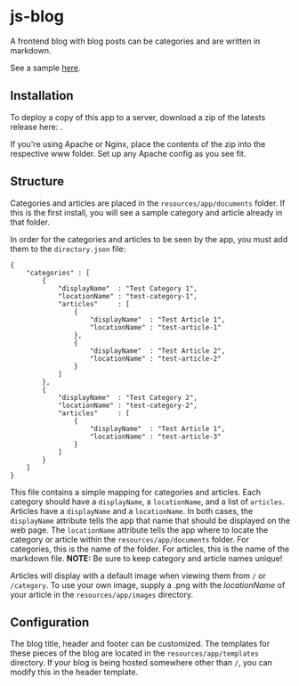 js-blog
=======

A frontend blog with blog posts can be categories and are written in markdown.

See a sample [here](http://scottlindeman.github.io/js-blog/).

Installation
------------

To deploy a copy of this app to a server, download a zip of the latests release here: .

If you're using Apache or Nginx, place the contents of the zip into the respective www folder. Set up any Apache config as you see fit.

Structure
---------

Categories and articles are placed in the `resources/app/documents` folder. If this is the first install, you will see a sample category and article already in that folder.

In order for the categories and articles to be seen by the app, you must add them to the `directory.json` file:

    {
        "categories" : [
            {
                "displayName"  : "Test Category 1",
                "locationName" : "test-category-1",
                "articles"     : [
                    {
                        "displayName"  : "Test Article 1",
                        "locationName" : "test-article-1"
                    },
                    {
                        "displayName"  : "Test Article 2",
                        "locationName" : "test-article-2"
                    }
                ]
            },
            {
                "displayName"  : "Test Category 2",
                "locationName" : "test-category-2",
                "articles"     : [
                    {
                        "displayName"  : "Test Article 1",
                        "locationName" : "test-article-3"
                    }
                ]
            }
        ]
    }

This file contains a simple mapping for categories and articles. Each category should have a `displayName`, a `locationName`, and a list of `articles`. Articles have a `displayName` and a `locationName`. In both cases, the `displayName` attribute tells the app that name that should be displayed on the web page. The `locationName` attribute tells the app where to locate the category or article within the `resources/app/documents` folder. For categories, this is the name of the folder. For articles, this is the name of the markdown file. **NOTE:** Be sure to keep category and article names unique!

Articles will display with a default image when viewing them from `/` or `/category`. To use your own image, supply a .png with the *locationName* of your article in the `resources/app/images` directory.

Configuration
-------------

The blog title, header and footer can be customized. The templates for these pieces of the blog are located in the `resources/app/templates` directory. If your blog is being hosted somewhere other than `/`, you can modify this in the header template.

    

